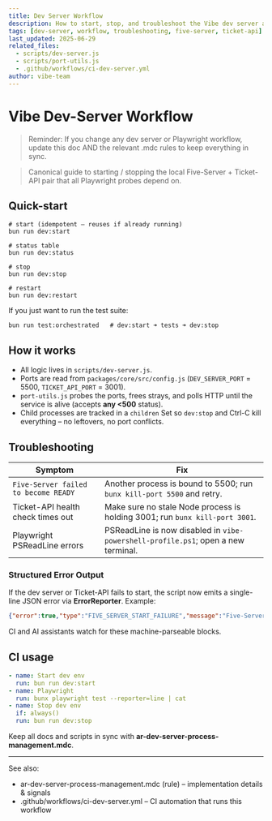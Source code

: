 ```yaml
---
title: Dev Server Workflow
description: How to start, stop, and troubleshoot the Vibe dev server and Ticket-API pair used by Playwright probes.
tags: [dev-server, workflow, troubleshooting, five-server, ticket-api]
last_updated: 2025-06-29
related_files:
  - scripts/dev-server.js
  - scripts/port-utils.js
  - .github/workflows/ci-dev-server.yml
author: vibe-team
---
```


# Vibe Dev-Server Workflow

> Reminder: If you change any dev server or Playwright workflow, update this doc AND the relevant .mdc rules to keep everything in sync.

> Canonical guide to starting / stopping the local Five-Server + Ticket-API pair that all Playwright probes depend on.

## Quick-start
```pwsh
# start (idempotent – reuses if already running)
bun run dev:start

# status table
bun run dev:status

# stop
bun run dev:stop

# restart
bun run dev:restart
```

If you just want to run the test suite:
```pwsh
bun run test:orchestrated   # dev:start ➜ tests ➜ dev:stop
```

## How it works
* All logic lives in `scripts/dev-server.js`.
* Ports are read from `packages/core/src/config.js` (`DEV_SERVER_PORT` = 5500, `TICKET_API_PORT` = 3001).
* `port-utils.js` probes the ports, frees strays, and polls HTTP until the service is alive (accepts **any <500** status).
* Child processes are tracked in a `children` Set so `dev:stop` and Ctrl-C kill everything – no leftovers, no port conflicts.

## Troubleshooting
| Symptom | Fix |
|---------|-----|
| `Five-Server failed to become READY` | Another process is bound to 5500; run `bunx kill-port 5500` and retry. |
| Ticket-API health check times out | Make sure no stale Node process is holding 3001; run `bunx kill-port 3001`. |
| Playwright PSReadLine errors | PSReadLine is now disabled in `vibe-powershell-profile.ps1`; open a new terminal. |

### Structured Error Output
If the dev server or Ticket-API fails to start, the script now emits a single-line JSON error via **ErrorReporter**. Example:

```json
{"error":true,"type":"FIVE_SERVER_START_FAILURE","message":"Five-Server failed to become READY","timestamp":"2025-06-29T12:34:56Z","details":{"port":5500}}
```

CI and AI assistants watch for these machine-parseable blocks.

## CI usage
```yaml
- name: Start dev env
  run: bun run dev:start
- name: Playwright
  run: bunx playwright test --reporter=line | cat
- name: Stop dev env
  if: always()
  run: bun run dev:stop
```

Keep all docs and scripts in sync with **ar-dev-server-process-management.mdc**.

---
See also:
- ar-dev-server-process-management.mdc (rule) – implementation details & signals
- .github/workflows/ci-dev-server.yml – CI automation that runs this workflow 
